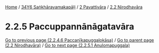 
[Home](/) / [34Y6 Saṅkhārayamakapāḷi](../../../34Y6.md) / [2 Pavattivāra](../../2.md) / [2.2 Nirodhavāra](../2.2.md)

# 2.2.5 Paccuppannānāgatavāra


[Go to previous page (2.2.4.6 Paccanīkapuggalokāsa)](2.2.4/2.2.4.6.md) / [Go to parent page (2.2 Nirodhavāra)](../2.2.md) / [Go to next page (2.2.5.1 Anulomapuggala)](2.2.5/2.2.5.1.md)


